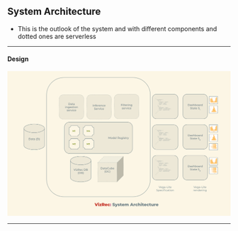 ## System Architecture

- This is the outlook of the system and with different components and dotted ones are serverless


---

#### Design

![Design](_static/system_architecture.png)

---
